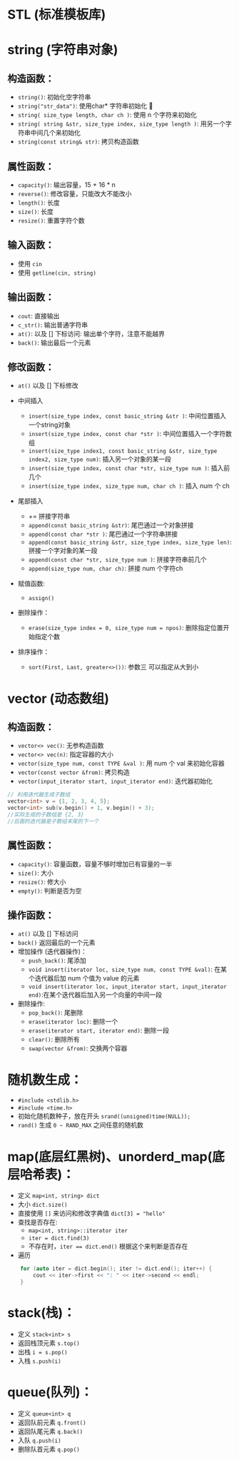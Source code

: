 # STL (标准模板库)

string (字符串对象)
=================

构造函数：
-------
- `string()`: 初始化空字符串
- `string("str_data")`: 使用char* 字符串初始化 🍖
- `string( size_type length, char ch )`: 使用 n 个字符来初始化
- `string( string &str, size_type index, size_type length )`: 用另一个字符串中间几个来初始化
- `string(const string& str)`: 拷贝构造函数

属性函数：
-------
- `capacity()`: 输出容量，15 + 16 * n
- `reverse()`: 修改容量，只能改大不能改小
- `length()`: 长度
- `size()`: 长度
- `resize()`: 重置字符个数

输入函数：
-------
- 使用 `cin` 
- 使用 `getline(cin, string)`

输出函数：
-------
- `cout`: 直接输出
- `c_str()`: 输出普通字符串
- `at()`: 以及 [] 下标访问: 输出单个字符，注意不能越界
- `back()`: 输出最后一个元素

修改函数：
-------
- `at()` 以及 [] 下标修改
- 中间插入
    - `insert(size_type index, const basic_string &str )`: 中间位置插入一个string对象
    - `insert(size_type index, const char *str )`: 中间位置插入一个字符数组
    - `insert(size_type index1, const basic_string &str, size_type index2, size_type num)`: 插入另一个对象的某一段
    - `insert(size_type index, const char *str, size_type num )`: 插入前几个
    - `insert(size_type index, size_type num, char ch )`: 插入 num 个 ch
- 尾部插入
    - += 拼接字符串
    - `append(const basic_string &str)`: 尾巴通过一个对象拼接
    - `append(const char *str )`: 尾巴通过一个字符串拼接
    - `append(const basic_string &str, size_type index, size_type len)`: 拼接一个字对象的某一段
    - `append(const char *str, size_type num )`: 拼接字符串前几个
    - `append(size_type num, char ch)`: 拼接 num 个字符ch
- 赋值函数: 
    - `assign()`

- 删除操作：
    - `erase(size_type index = 0, size_type num = npos)`: 删除指定位置开始指定个数

- 排序操作：
    - `sort(First, Last, greater<>())`: 参数三 可以指定从大到小

vector (动态数组)
===============

构造函数：
-------
- `vector<> vec()`: 无参构造函数
- `vector<> vec(n)`: 指定容器的大小
- `vector(size_type num, const TYPE &val )`: 用 num 个 val 来初始化容器
- `vector(const vector &from)`: 拷贝构造
- `vector(input_iterator start, input_iterator end)`: 迭代器初始化
```c++
// 利用迭代器生成子数组
vector<int> v = {1, 2, 3, 4, 5};
vector<int> sub(v.begin() + 1, v.begin() + 3);
//实际生成的子数组是 {2, 3}
//后面的迭代器是子数组末尾的下一个
```

属性函数：
-------
- `capacity()`: 容量函数，容量不够时增加已有容量的一半
- `size()`: 大小
- `resize()`: 修大小
- `empty()`: 判断是否为空

操作函数：
--------
- `at()` 以及 [] 下标访问
- `back()` 返回最后的一个元素
- 增加操作 (迭代器操作)：
    - `push_back()`: 尾添加
    - `void insert(iterator loc, size_type num, const TYPE &val)`: 在某个迭代器后加 num 个值为 value 的元素
    - `void insert(iterator loc, input_iterator start, input_iterator end)`:在某个迭代器后加入另一个向量的中间一段
- 删除操作:
    - `pop_back()`: 尾删除
    - `erase(iterator loc)`: 删除一个
    - `erase(iterator start, iterator end)`: 删除一段
    - `clear()`: 删除所有
    - `swap(vector &from)`: 交换两个容器

随机数生成：
=========
- `#include <stdlib.h>`
- `#include <time.h> `
- 初始化随机数种子，放在开头 `srand((unsigned)time(NULL));`
- `rand()` 生成 `0 ~ RAND_MAX` 之间任意的随机数

map(底层红黑树)、unorderd_map(底层哈希表)：
=====================================
- 定义 `map<int, string> dict`
- 大小 `dict.size()`
- 直接使用 `[]` 来访问和修改字典值 `dict[3] = "hello"`
- 查找是否存在:
  - `map<int, string>::iterator iter`
  - `iter = dict.find(3)`
  - 不存在时，`iter == dict.end()` 根据这个来判断是否存在
- 遍历
```c++
    for (auto iter = dict.begin(); iter != dict.end(); iter++) {
        cout << iter->first << ": " << iter->second << endl;
    }
```

stack(栈)：
=========
- 定义 `stack<int> s`
- 返回栈顶元素 `s.top()`
- 出栈 `i = s.pop()`
- 入栈 `s.push(i)`

queue(队列)：
==========
- 定义 `queue<int> q`
- 返回队前元素 `q.front()`
- 返回队尾元素 `q.back()`
- 入队 `q.push(i)`
- 删除队首元素 `q.pop()`


